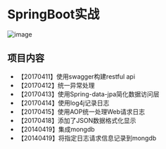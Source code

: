###
# SpringBoot实战
![image](http://www.greenmoonsoftware.com/images/spring-boot-project-logo.png)

## 项目内容
- 【20170411】使用swagger构建restful api
- 【20170412】统一异常处理
- 【20170413】使用Spring-data-jpa简化数据访问层
- 【20170414】使用log4j记录日志
- 【20170415】使用AOP统一处理Web请求日志
- 【20170418】添加了JSON数据格式化显示
- 【20140419】集成mongdb
- 【20140419】将指定日志请求信息记录到mongdb